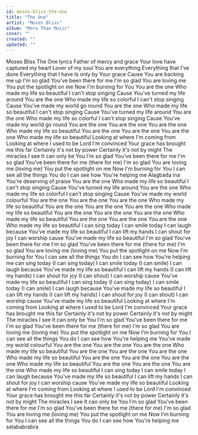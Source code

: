 ```yaml
---
id: moses-bliss-the-one
title: "The One"
artist: "Moses Bliss"
album: "More Than Music"
cover: ""
created: ""
updated: ""
---
```


Moses Bliss
 The One lyrics
 Father of mercy and grace
Your love have captured my heart Lover of my soul
You are everything Everything
that I've done Everything
that I have Is only by Your grace
 Cause You are backing me up
 I'm so glad
You've been there for me
 I'm so glad You are loving me
 You put the spotlight on me Now
 I'm burning for You
You are the one Who made my life so beautiful I can't stop singing Cause You've turned my life around
You are the one Who made my life so colorful I can't stop singing Cause You've made my world go round
 You are the one Who made my life so beautiful I can't stop singing Cause You've turned my life around
 You are the one Who made my life so colorful
I can't stop singing Cause You've made my world go round
You are the one You are the one You are the one Who made my life so beautiful
You are the one
You are the one You are the one
Who made my life so beautiful
Looking at where I'm coming from Looking at where I used to be Lord
 I'm convinced Your grace has brought me this far Certainly it's not by power
Certainly it's not by might
 The miracles I see It can only be You
I'm so glad You've been there for me
I'm so glad You've been there for me (there for me)
I'm so glad You are loving me (loving me)
You put the spotlight on me
Now I'm burning for
You I can see all the things
You do I can see how You're helping me Alagbada ina
You're deserving of praise
 You are the one Who made my life so beautiful
I can't stop singing Cause You've turned my life around You are the one
 Who made my life so colorful I can't stop singing Cause
You've made my world colourful You are the one You are the one You are the one Who made my life so beautiful You are the one You are the one You are the one Who made my life so beautiful You are the one You are the one You are the one Who made my life so beautiful You are the one You are the one You are the one Who made my life so beautiful
 I can sing today I can smile today I can laugh because You've made my life so beautiful
I can lift my hands I can shout for joy
 I can worship cause You've made my life so beautiful
I'm so glad You've been there for me
I'm so glad You've been there for me (there for me)
I'm so glad You are loving me (loving me)
You put the spotlight on me
Now I'm burning for
You I can see all the things
You do I can see how You're helping me
can sing today (I can sing today)
I can smile today (I can smile)
 I can laugh because
You've made my life so beautiful I can lift my hands (I can lift my hands)
I can shout for joy (I can shout) I can worship cause You've made my life so beautiful
 I can sing today
(I can sing today)
I can smile today (I can smile)
 I can laugh because You've made my life so beautiful
I can lift my hands (I can lift my hands)
 I can shout for joy (I can shout)
 I can worship cause You've made my life so beautiful
Looking at where I'm coming from Looking at where I used to be Lord
 I'm convinced Your grace has brought me this far
 Certainly it's not by power
Certainly it's not by might
 The miracles I see It can only be You
I'm so glad You've been there for me
I'm so glad You've been there for me (there for me)
I'm so glad You are loving me (loving me)
You put the spotlight on me
Now I'm burning for
You I can see all the things
You do I can see how You're helping me
You've made my world colourful You are the one You are the one You are the one Who made my life so beautiful You are the one You are the one You are the one Who made my life so beautiful You are the one You are the one You are the one Who made my life so beautiful You are the one You are the one You are the one Who made my life so beautiful
 I can sing today I can smile today I can laugh because You've made my life so beautiful
I can lift my hands I can shout for joy
 I can worship cause You've made my life so beautiful
Looking at where I'm coming from Looking at where I used to be Lord
 I'm convinced Your grace has brought me this far
 Certainly it's not by power
Certainly it's not by might
 The miracles I see It can only be You
I'm so glad You've been there for me
I'm so glad You've been there for me (there for me)
I'm so glad You are loving me (loving me)
You put the spotlight on me
Now I'm burning for
You I can see all the things
You do I can see how You're helping me
selababrabra